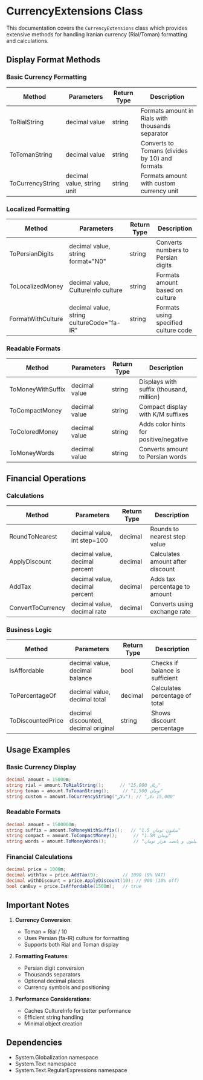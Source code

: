 # CurrencyExtensions Class

This documentation covers the `CurrencyExtensions` class which provides extensive methods for handling Iranian currency (Rial/Toman) formatting and calculations.

## Display Format Methods

### Basic Currency Formatting

| Method | Parameters | Return Type | Description |
|--------|------------|-------------|-------------|
| ToRialString | decimal value | string | Formats amount in Rials with thousands separator |
| ToTomanString | decimal value | string | Converts to Tomans (divides by 10) and formats |
| ToCurrencyString | decimal value, string unit | string | Formats amount with custom currency unit |

### Localized Formatting

| Method | Parameters | Return Type | Description |
|--------|------------|-------------|-------------|
| ToPersianDigits | decimal value, string format="N0" | string | Converts numbers to Persian digits |
| ToLocalizedMoney | decimal value, CultureInfo culture | string | Formats amount based on culture |
| FormatWithCulture | decimal value, string cultureCode="fa-IR" | string | Formats using specified culture code |

### Readable Formats

| Method | Parameters | Return Type | Description |
|--------|------------|-------------|-------------|
| ToMoneyWithSuffix | decimal value | string | Displays with suffix (thousand, million) |
| ToCompactMoney | decimal value | string | Compact display with K/M suffixes |
| ToColoredMoney | decimal value | string | Adds color hints for positive/negative |
| ToMoneyWords | decimal value | string | Converts amount to Persian words |

## Financial Operations

### Calculations

| Method | Parameters | Return Type | Description |
|--------|------------|-------------|-------------|
| RoundToNearest | decimal value, int step=100 | decimal | Rounds to nearest step value |
| ApplyDiscount | decimal value, decimal percent | decimal | Calculates amount after discount |
| AddTax | decimal value, decimal percent | decimal | Adds tax percentage to amount |
| ConvertToCurrency | decimal value, decimal rate | decimal | Converts using exchange rate |

### Business Logic

| Method | Parameters | Return Type | Description |
|--------|------------|-------------|-------------|
| IsAffordable | decimal value, decimal balance | bool | Checks if balance is sufficient |
| ToPercentageOf | decimal value, decimal total | decimal | Calculates percentage of total |
| ToDiscountedPrice | decimal discounted, decimal original | string | Shows discount percentage |

## Usage Examples

### Basic Currency Display
```csharp
decimal amount = 15000m;
string rial = amount.ToRialString();      // "15,000 ریال"
string toman = amount.ToTomanString();     // "1,500 تومان"
string custom = amount.ToCurrencyString("دلار"); // "15,000 دلار"
```

### Readable Formats
```csharp
decimal amount = 1500000m;
string suffix = amount.ToMoneyWithSuffix();   // "1.5 میلیون تومان"
string compact = amount.ToCompactMoney();      // "1.5M تومان"
string words = amount.ToMoneyWords();          // "یک میلیون و پانصد هزار تومان"
```

### Financial Calculations
```csharp
decimal price = 1000m;
decimal withTax = price.AddTax(9);         // 1090 (9% VAT)
decimal withDiscount = price.ApplyDiscount(10); // 900 (10% off)
bool canBuy = price.IsAffordable(1500m);   // true
```

## Important Notes

1. **Currency Conversion**:
   - Toman = Rial / 10
   - Uses Persian (fa-IR) culture for formatting
   - Supports both Rial and Toman display

2. **Formatting Features**:
   - Persian digit conversion
   - Thousands separators
   - Optional decimal places
   - Currency symbols and positioning

3. **Performance Considerations**:
   - Caches CultureInfo for better performance
   - Efficient string handling
   - Minimal object creation

## Dependencies

- System.Globalization namespace
- System.Text namespace
- System.Text.RegularExpressions namespace